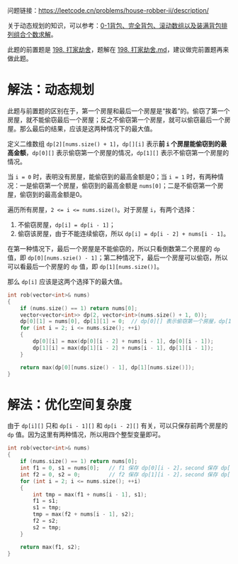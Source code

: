问题链接：https://leetcode.cn/problems/house-robber-ii/description/

关于动态规划的知识，可以参考：[0-1背包、完全背包、滚动数组以及装满背包排列组合个数求解](https://github.com/SakuraMayAi/Tricks-of-Programming/blob/main/Algorithms%20And%20Data%20Structure/0-1%E8%83%8C%E5%8C%85%E3%80%81%E5%AE%8C%E5%85%A8%E8%83%8C%E5%8C%85%E3%80%81%E6%BB%9A%E5%8A%A8%E6%95%B0%E7%BB%84%E4%BB%A5%E5%8F%8A%E8%A3%85%E6%BB%A1%E8%83%8C%E5%8C%85%E6%8E%92%E5%88%97%E7%BB%84%E5%90%88%E4%B8%AA%E6%95%B0%E6%B1%82%E8%A7%A3.md)。

此题的前置题是 [198. 打家劫舍](https://leetcode.cn/problems/house-robber/description/)，题解在 [198. 打家劫舍.md](https://github.com/SakuraMayAi/LintCode/blob/main/Dynamic%20Programming/198.%20%E6%89%93%E5%AE%B6%E5%8A%AB%E8%88%8D.md)，建议做完前置题再来做此题。

# 解法：动态规划

此题与前置题的区别在于，第一个房屋和最后一个房屋是“挨着”的。偷窃了第一个房屋，就不能偷窃最后一个房屋；反之不偷窃第一个房屋，就可以偷窃最后一个房屋。那么最后的结果，应该是这两种情况下的最大值。

定义二维数组 `dp[2][nums.size() + 1]`，`dp[][i]` 表示**前 `i` 个房屋能偷窃到的最高金额**，`dp[0][]` 表示偷窃第一个房屋的情况，`dp[1][]` 表示不偷窃第一个房屋的情况。

当 `i = 0` 时，表明没有房屋，能偷窃到的最高金额是0；当 `i = 1` 时，有两种情况：一是偷窃第一个房屋，偷窃到的最高金额是 `nums[0]`；二是不偷窃第一个房屋，偷窃到的最高金额是0。

遍历所有房屋，`2 <= i <= nums.size()`。对于房屋 `i`，有两个选择：
1. 不偷窃房屋，`dp[i] = dp[i - 1]`；
2. 偷窃该房屋，由于不能连续偷窃，所以 `dp[i] = dp[i - 2] + nums[i - 1]`。

在第一种情况下，最后一个房屋是不能偷窃的，所以只看倒数第二个房屋的 `dp` 值，即 `dp[0][nums.szie() - 1]`；第二种情况下，最后一个房屋可以偷窃，所以可以看最后一个房屋的 `dp` 值，即 `dp[1][nums.size()]`。

那么 `dp[i]` 应该是这两个选择下的最大值。

```cpp
int rob(vector<int>& nums)
{
    if (nums.size() == 1) return nums[0];
    vector<vector<int>> dp(2, vector<int>(nums.size() + 1, 0));
    dp[0][1] = nums[0], dp[1][1] = 0;  // dp[0][] 表示偷窃第一个房屋，dp[1][] 表示不偷窃
    for (int i = 2; i <= nums.size(); ++i)
    {
        dp[0][i] = max(dp[0][i - 2] + nums[i - 1], dp[0][i - 1]);
        dp[1][i] = max(dp[1][i - 2] + nums[i - 1], dp[1][i - 1]);
    }

    return max(dp[0][nums.size() - 1], dp[1][nums.size()]);
}
```

# 解法：优化空间复杂度

由于 `dp[i][]` 只和 `dp[i - 1][]` 和 `dp[i - 2][]` 有关，可以只保存前两个房屋的 `dp` 值。因为这里有两种情况，所以用四个整型变量即可。

```cpp
int rob(vector<int>& nums)
{
    if (nums.size() == 1) return nums[0];
    int f1 = 0, s1 = nums[0];   // f1 保存 dp[0][i - 2]，second 保存 dp[0][i - 1]
    int f2 = 0, s2 = 0;         // f2 保存 dp[1][i - 2]，second 保存 dp[1][i - 1]
    for (int i = 2; i <= nums.size(); ++i)
    {
        int tmp = max(f1 + nums[i - 1], s1);
        f1 = s1;
        s1 = tmp;
        tmp = max(f2 + nums[i - 1], s2);
        f2 = s2;
        s2 = tmp;
    }

    return max(f1, s2);
}
```
